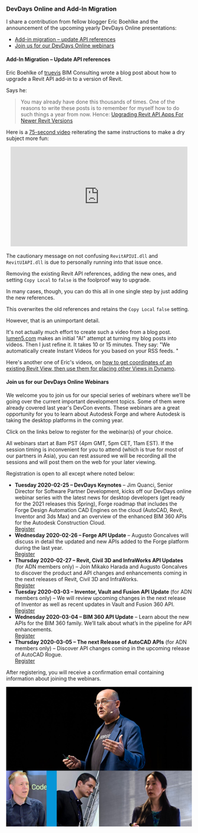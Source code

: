 <head>
<meta http-equiv="Content-Type" content="text/html; charset=utf-8">
<link rel="stylesheet" type="text/css" href="bc.css">
<script src="https://cdn.rawgit.com/google/code-prettify/master/loader/run_prettify.js" type="text/javascript"></script>
<script async src="https://platform.twitter.com/widgets.js" charset="utf-8"></script>
</head>

<!---

- DevDays online -- https://adndevblog.typepad.com/autocad/2020/01/join-us-for-our-devdays-online-webinars.html

- Upgrading Revit API Apps For Newer Revit Versions - RevThat

twitter:

 in the #RevitAPI #DynamoBim @AutodeskForge @AutodeskRevit #bim #ForgeDevCon 

I share a contribution from fellow blogger Eric Boehlke and the announcement of the upcoming yearly DevDays Online presentations
&ndash; Add-in migration &ndash; update API references
&ndash; Join us for our DevDays Online webinars...

linkedin:



#bim #DynamoBim #ForgeDevCon #Revit #API #IFC #SDK #AI #VisualStudio #Autodesk #AEC #adsk

the [Revit API discussion forum](http://forums.autodesk.com/t5/revit-api-forum/bd-p/160) thread

<p style="font-size: 80%; font-style:italic"></p>

-->

### DevDays Online and Add-In Migration

I share a contribution from fellow blogger Eric Boehlke and the announcement of the upcoming yearly DevDays Online presentations:

- [Add-in migration &ndash; update API references](#2)
- [Join us for our DevDays Online webinars](#3)

#### <a name="2"></a>Add-In Migration &ndash; Update API references

Eric Boehlke of [truevis](https://truevis.com) BIM Consulting
wrote a blog post about how to upgrade a Revit API add-in to a version of Revit.

Says he:

> You may already have done this thousands of times.
One of the reasons to write these posts is to remember for myself how to do such things a year from now.
Hence:
[Upgrading Revit API Apps For Newer Revit Versions](http://revthat.com/upgrading-revit-api-apps-for-newer-revit-versions)

Here is a [75-second video](https://youtu.be/ypC_0REg22U) reiterating the same instructions to make a dry subject more fun:

<center>
<iframe width="480" height="270" src="https://www.youtube.com/embed/ypC_0REg22U" frameborder="0" allow="accelerometer; autoplay; encrypted-media; gyroscope; picture-in-picture" allowfullscreen></iframe>
</center>

The cautionary message on not confusing `RevitAPIUI.dll` and `RevitUIAPI.dll` is due to personally running into that issue once.

Removing the existing Revit API references, adding the new ones, and setting `Copy Local` to `false` is the foolproof way to upgrade.

In many cases, though, you can do this all in one single step by just adding the new references.

This overwrites the old references and retains the `Copy Local` `false` setting.

However, that is an unimportant detail.

It's not actually much effort to create such a video from a blog post.
[lumen5.com](https://lumen5.com) makes an initial "AI" attempt at turning my blog posts into videos.
Then I just refine it. It takes 10 or 15 minutes.
They say: "We automatically create Instant Videos for you based on your RSS feeds. "

Here's another one of Eric's videos,
on [how to get coordinates of an existing Revit View, then use them for placing other Views in Dynamo](https://youtu.be/UZl9gpFgxy0).

#### <a name="3"></a>Join us for our DevDays Online Webinars

We welcome you to join us for our special series of webinars where we’ll be going over the current important development topics.
Some of them were already covered last year's DevCon events.  These webinars are a great opportunity for you to learn about Autodesk Forge and where Autodesk is taking the desktop platforms in the coming year.

Click on the links below to register for the webinar(s) of your choice.

All webinars start at 8am PST (4pm GMT, 5pm CET, 11am EST).
If the session timing is inconvenient for you to attend (which is true for most of our partners in Asia), you can rest assured we will be recording all the sessions and will post them on the web for your later viewing.

Registration is open to all except where noted below:

- <b>Tuesday 2020-02-25 &ndash; DevDays Keynotes</b>
&ndash; Jim Quanci, Senior Director for Software Partner Development, kicks off our DevDays online webinar series with the latest news for desktop developers (get ready for the 2021 releases this Spring), Forge roadmap that includes the Forge Design Automation CAD Engines on the cloud (AutoCAD, Revit, Inventor and 3ds Max) and an overview of the enhanced BIM 360 APIs for the Autodesk Construction Cloud.
<br/>[Register](https://autodesk.zoom.us/webinar/register/WN_J-iJ9Iy1TQ-TYgB3CdQoLg)
- <b>Wednesday 2020-02-26 &ndash; Forge API Update</b>
&ndash; Augusto Goncalves will discuss in detail the updated and new APIs added to the Forge platform during the last year.
<br/>[Register](https://autodesk.zoom.us/webinar/register/WN_MlyzAqW8TF-oC7XPFcC7FA)
- <b>Thursday 2020-02-27 &ndash; Revit, Civil 3D and InfraWorks API Updates</b> (for ADN members only)
&ndash; Join Mikako Harada and Augusto Goncalves to discover the product and API changes and enhancements coming in the next releases of Revit, Civil 3D and InfraWorks.
<br/>[Register](https://autodesk.zoom.us/webinar/register/WN_jLl0gXjxTnK3PWHsGyzARg)
- <b>Tuesday 2020-03-03 &ndash; Inventor, Vault and Fusion API Update</b> (for ADN members only)
&ndash; We will review upcoming changes in the next release of Inventor as well as recent updates in Vault and Fusion 360 API.
<br/>[Register](https://autodesk.zoom.us/webinar/register/WN_XlRo7ADySLGofmc7M9cdkQ)
- <b>Wednesday 2020-03-04 &ndash; BIM 360 API Update</b>
&ndash; Learn about the new APIs for the BIM 360 family. We’ll talk about what’s in the pipeline for API enhancements.
<br/>[Register](https://autodesk.zoom.us/webinar/register/WN_TIxv3ZpPS1228DYy_-i7HA)
- <b>Thursday 2020-03-05 &ndash; The next Release of AutoCAD APIs</b> (for ADN members only)
&ndash; Discover API changes coming in the upcoming release of AutoCAD Rogue.
<br/>[Register](https://autodesk.zoom.us/webinar/register/WN_h1Mmc-leRjKAFhqIjiv9Sw)

After registering, you will receive a confirmation email containing information about joining the webinars.

<center>
<img src="img/devdays_online_2020.jpg" alt="DevDays Online 2020" title="DevDays Online 2020" width="512"/> <!-- 1024 -->
</center>
